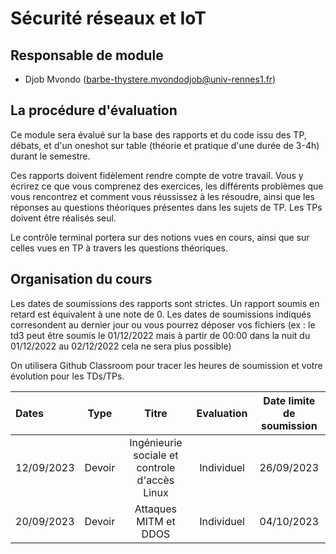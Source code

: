 # Sécurité réseaux et IoT

## Responsable de module

- Djob Mvondo (barbe-thystere.mvondodjob@univ-rennes1.fr)

## La procédure d'évaluation

Ce module sera évalué sur la base des rapports et du code issu des TP, débats, et d'un oneshot sur table (théorie et pratique d'une durée de 3-4h) durant le semestre.

Ces rapports doivent fidèlement rendre compte de votre travail.
Vous y écrirez ce que vous comprenez des exercices, les différents problèmes que vous rencontrez et comment vous réussissez à les résoudre, ainsi que les réponses au questions théoriques présentes dans les sujets de TP. Les TPs doivent être réalisés seul.

Le contrôle terminal portera sur des notions vues en cours, ainsi que sur celles vues en TP à travers les questions théoriques.

## Organisation du cours

Les dates de soumissions des rapports sont strictes. Un rapport soumis en retard est équivalent à une note de 0.
Les dates de soumissions indiqués corresondent au dernier jour ou vous pourrez déposer vos fichiers (ex : le td3 peut être soumis le 01/12/2022 mais à partir de 00:00 dans la nuit du 01/12/2022 au 02/12/2022 cela ne sera plus possible)

On utilisera Github Classroom pour tracer les heures de soumission et votre évolution pour les TDs/TPs.

| Dates  | Type | Titre | Evaluation | Date limite de soumission
| :------------   | :---------------: | :---------------:               | :---------------: | :---------------: |
| 12/09/2023 | Devoir | Ingénieurie sociale et controle d'accès Linux | Individuel | 26/09/2023 |
| 20/09/2023 | Devoir | Attaques MITM et DDOS | Individuel | 04/10/2023 |
